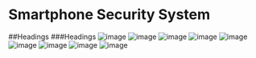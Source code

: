 # Smartphone Security System
##Headings
###Headings
![image](https://user-images.githubusercontent.com/22587190/59605480-2dc60580-910f-11e9-8c8e-9b1420e8edc2.png)
![image](https://user-images.githubusercontent.com/22587190/59605102-4d106300-910e-11e9-932f-10482d2ff550.png)
![image](https://user-images.githubusercontent.com/22587190/59605116-58638e80-910e-11e9-9b71-93cbdbeedf2f.png)
![image](https://user-images.githubusercontent.com/22587190/59605120-5c8fac00-910e-11e9-8205-8b50435d8cbd.png)
![image](https://user-images.githubusercontent.com/22587190/59605125-60233300-910e-11e9-9a65-58e479145334.png)
![image](https://user-images.githubusercontent.com/22587190/59605136-66191400-910e-11e9-8cf2-9e3a02cbafa6.png)
![image](https://user-images.githubusercontent.com/22587190/59605141-69ac9b00-910e-11e9-8aec-8b332579a9f8.png)
![image](https://user-images.githubusercontent.com/22587190/59605156-7204d600-910e-11e9-9ac5-f02a5a5e272b.png)
![image](https://user-images.githubusercontent.com/22587190/59605162-76c98a00-910e-11e9-8314-08a2743bd231.png)
